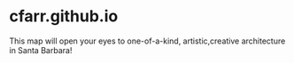# cfarr.github.io
This map will open your eyes to one-of-a-kind, artistic,creative architecture in Santa Barbara!
